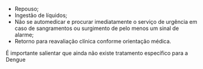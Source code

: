 - Repouso;
- Ingestão de líquidos;
- Não se automedicar e procurar imediatamente o serviço de urgência em caso de sangramentos ou surgimento de pelo menos um sinal de alarme;
- Retorno para reavaliação clínica conforme orientação médica.

É importante salientar que ainda não existe tratamento específico para a Dengue